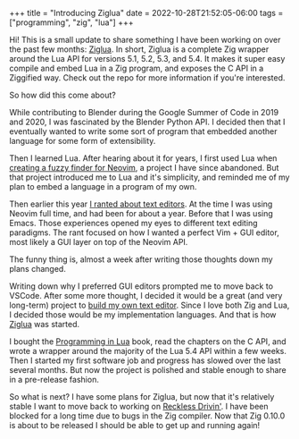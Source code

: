 +++
title = "Introducing Ziglua"
date = 2022-10-28T21:52:05-06:00
tags = ["programming", "zig", "lua"]
+++

Hi! This is a small update to share something I have been working on over the past few months: [Ziglua](https://github.com/natecraddock/ziglua). In short, Ziglua is a complete Zig wrapper around the Lua API for versions 5.1, 5.2, 5.3, and 5.4. It makes it super easy compile and embed Lua in a Zig program, and exposes the C API in a Ziggified way. Check out the repo for more information if you're interested.

So how did this come about?

While contributing to Blender during the Google Summer of Code in 2019 and 2020, I was fascinated by the Blender Python API. I decided then that I eventually wanted to write some sort of program that embedded another language for some form of extensibility.

Then I learned Lua. After hearing about it for years, I first used Lua when [creating a fuzzy finder for Neovim](https://nathancraddock.com/blog/2021/creating-a-better-file-finder/), a project I have since abandoned. But that project introduced me to Lua and it's simplicity, and reminded me of my plan to embed a language in a program of my own.

Then earlier this year [I ranted about text editors](https://nathancraddock.com/blog/2022/thoughts-on-vim-terminals-gui/). At the time I was using Neovim full time, and had been for about a year. Before that I was using Emacs. Those experiences opened my eyes to different text editing paradigms. The rant focused on how I wanted a perfect Vim + GUI editor, most likely a GUI layer on top of the Neovim API.

The funny thing is, almost a week after writing those thoughts down my plans changed.

Writing down why I preferred GUI editors prompted me to move back to VSCode. After some more thought, I decided it would be a great (and very long-term) project to [build my own text editor](https://justforfunnoreally.dev). Since I love both Zig and Lua, I decided those would be my implementation languages. And that is how [Ziglua](https://github.com/natecraddock/ziglua) was started.

I bought the [Programming in Lua](http://www.lua.org/pil/) book, read the chapters on the C API, and wrote a wrapper around the majority of the Lua 5.4 API within a few weeks. Then I started my first software job and progress has slowed over the last several months. But now the project is polished and stable enough to share in a pre-release fashion.

So what is next? I have some plans for Ziglua, but now that it's relatively stable I want to move back to working on [Reckless Drivin'](https://github.com/natecraddock/open-reckless-drivin). I have been blocked for a long time due to bugs in the Zig compiler. Now that Zig 0.10.0 is about to be released I should be able to get up and running again!
